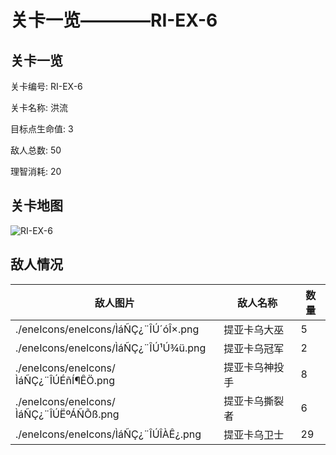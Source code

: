 # 关卡一览————RI-EX-6


## 关卡一览

关卡编号: RI-EX-6

关卡名称: 洪流

目标点生命值: 3

敌人总数: 50

理智消耗: 20


## 关卡地图
![RI-EX-6](./oprMap/RI-EX-6.png)

## 敌人情况

| 敌人图片 | 敌人名称 | 数量  |
|---------|-----|-----|
| ./eneIcons/eneIcons/ÌáÑÇ¿¨ÎÚ´óÎ×.png| 提亚卡乌大巫  |   5  |
| ./eneIcons/eneIcons/ÌáÑÇ¿¨ÎÚ¹Ú¾ü.png| 提亚卡乌冠军  |   2  |
| ./eneIcons/eneIcons/ÌáÑÇ¿¨ÎÚÉñÍ¶ÊÖ.png| 提亚卡乌神投手  |   8  |
| ./eneIcons/eneIcons/ÌáÑÇ¿¨ÎÚËºÁÑÕß.png| 提亚卡乌撕裂者  |   6  |
| ./eneIcons/eneIcons/ÌáÑÇ¿¨ÎÚÎÀÊ¿.png| 提亚卡乌卫士  |   29  |
